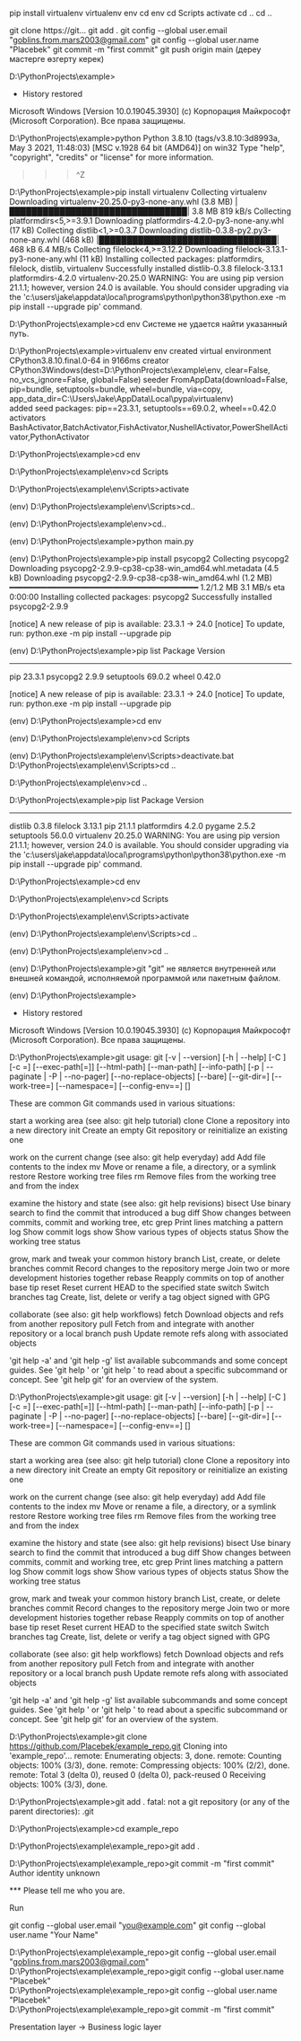 pip install virtualenv
virtualenv env
cd env
cd Scripts
activate
cd ..
cd ..


git clone https://git...
git add .
git config --global user.email "goblins.from.mars2003@gmail.com"
git config --global user.name "Placebek"
git commit -m "first commit"
git push origin main (дереу мастерге өзгерту керек)







D:\PythonProjects\example> 
 *  History restored 

Microsoft Windows [Version 10.0.19045.3930]
(c) Корпорация Майкрософт (Microsoft Corporation). Все права защищены.

D:\PythonProjects\example>python
Python 3.8.10 (tags/v3.8.10:3d8993a, May  3 2021, 11:48:03) [MSC v.1928 64 bit (AMD64)] on win32
Type "help", "copyright", "credits" or "license" for more information.
>>> ^Z


D:\PythonProjects\example>pip install virtualenv
Collecting virtualenv
  Downloading virtualenv-20.25.0-py3-none-any.whl (3.8 MB)
     |████████████████████████████████| 3.8 MB 819 kB/s
Collecting platformdirs<5,>=3.9.1
  Downloading platformdirs-4.2.0-py3-none-any.whl (17 kB)
Collecting distlib<1,>=0.3.7
  Downloading distlib-0.3.8-py2.py3-none-any.whl (468 kB)
     |████████████████████████████████| 468 kB 6.4 MB/s
Collecting filelock<4,>=3.12.2
  Downloading filelock-3.13.1-py3-none-any.whl (11 kB)
Installing collected packages: platformdirs, filelock, distlib, virtualenv
Successfully installed distlib-0.3.8 filelock-3.13.1 platformdirs-4.2.0 virtualenv-20.25.0
WARNING: You are using pip version 21.1.1; however, version 24.0 is available.
You should consider upgrading via the 'c:\users\jake\appdata\local\programs\python\python38\python.exe -m pip install --upgrade pip' command.

D:\PythonProjects\example>cd env
Системе не удается найти указанный путь.

D:\PythonProjects\example>virtualenv env
created virtual environment CPython3.8.10.final.0-64 in 9166ms
  creator CPython3Windows(dest=D:\PythonProjects\example\env, clear=False, no_vcs_ignore=False, global=False)
  seeder FromAppData(download=False, pip=bundle, setuptools=bundle, wheel=bundle, via=copy, app_data_dir=C:\Users\Jake\AppData\Local\pypa\virtualenv)      
    added seed packages: pip==23.3.1, setuptools==69.0.2, wheel==0.42.0
  activators BashActivator,BatchActivator,FishActivator,NushellActivator,PowerShellActivator,PythonActivator

D:\PythonProjects\example>cd env

D:\PythonProjects\example\env>cd Scripts

D:\PythonProjects\example\env\Scripts>activate

(env) D:\PythonProjects\example\env\Scripts>cd..

(env) D:\PythonProjects\example\env>cd..

(env) D:\PythonProjects\example>python main.py

(env) D:\PythonProjects\example>pip install psycopg2
Collecting psycopg2
  Downloading psycopg2-2.9.9-cp38-cp38-win_amd64.whl.metadata (4.5 kB)
Downloading psycopg2-2.9.9-cp38-cp38-win_amd64.whl (1.2 MB)
   ━━━━━━━━━━━━━━━━━━━━━━━━━━━━━━━━━━━━━━━━ 1.2/1.2 MB 3.1 MB/s eta 0:00:00
Installing collected packages: psycopg2
Successfully installed psycopg2-2.9.9

[notice] A new release of pip is available: 23.3.1 -> 24.0
[notice] To update, run: python.exe -m pip install --upgrade pip

(env) D:\PythonProjects\example>pip list
Package    Version
---------- -------
pip        23.3.1
psycopg2   2.9.9
setuptools 69.0.2
wheel      0.42.0

[notice] A new release of pip is available: 23.3.1 -> 24.0
[notice] To update, run: python.exe -m pip install --upgrade pip

(env) D:\PythonProjects\example>cd env

(env) D:\PythonProjects\example\env>cd Scripts

(env) D:\PythonProjects\example\env\Scripts>deactivate.bat
D:\PythonProjects\example\env\Scripts>cd ..

D:\PythonProjects\example\env>cd ..

D:\PythonProjects\example>pip list
Package      Version
------------ -------
distlib      0.3.8
filelock     3.13.1
pip          21.1.1
platformdirs 4.2.0
pygame       2.5.2
setuptools   56.0.0
virtualenv   20.25.0
WARNING: You are using pip version 21.1.1; however, version 24.0 is available.
You should consider upgrading via the 'c:\users\jake\appdata\local\programs\python\python38\python.exe -m pip install --upgrade pip' command.

D:\PythonProjects\example>cd env

D:\PythonProjects\example\env>cd Scripts

D:\PythonProjects\example\env\Scripts>activate

(env) D:\PythonProjects\example\env\Scripts>cd ..

(env) D:\PythonProjects\example\env>cd ..

(env) D:\PythonProjects\example>git 
"git" не является внутренней или внешней
командой, исполняемой программой или пакетным файлом.

(env) D:\PythonProjects\example>
 *  History restored 

Microsoft Windows [Version 10.0.19045.3930]
(c) Корпорация Майкрософт (Microsoft Corporation). Все права защищены.

D:\PythonProjects\example>git 
usage: git [-v | --version] [-h | --help] [-C <path>] [-c <name>=<value>]
           [--exec-path[=<path>]] [--html-path] [--man-path] [--info-path]
           [-p | --paginate | -P | --no-pager] [--no-replace-objects] [--bare]
           [--git-dir=<path>] [--work-tree=<path>] [--namespace=<name>]
           [--config-env=<name>=<envvar>] <command> [<args>]

These are common Git commands used in various situations:

start a working area (see also: git help tutorial)
   clone     Clone a repository into a new directory
   init      Create an empty Git repository or reinitialize an existing one

work on the current change (see also: git help everyday)
   add       Add file contents to the index
   mv        Move or rename a file, a directory, or a symlink
   restore   Restore working tree files
   rm        Remove files from the working tree and from the index

examine the history and state (see also: git help revisions)
   bisect    Use binary search to find the commit that introduced a bug
   diff      Show changes between commits, commit and working tree, etc
   grep      Print lines matching a pattern
   log       Show commit logs
   show      Show various types of objects
   status    Show the working tree status

grow, mark and tweak your common history
   branch    List, create, or delete branches
   commit    Record changes to the repository
   merge     Join two or more development histories together
   rebase    Reapply commits on top of another base tip
   reset     Reset current HEAD to the specified state
   switch    Switch branches
   tag       Create, list, delete or verify a tag object signed with GPG

collaborate (see also: git help workflows)
   fetch     Download objects and refs from another repository
   pull      Fetch from and integrate with another repository or a local branch
   push      Update remote refs along with associated objects

'git help -a' and 'git help -g' list available subcommands and some
concept guides. See 'git help <command>' or 'git help <concept>'
to read about a specific subcommand or concept.
See 'git help git' for an overview of the system.

D:\PythonProjects\example>git 
usage: git [-v | --version] [-h | --help] [-C <path>] [-c <name>=<value>]
           [--exec-path[=<path>]] [--html-path] [--man-path] [--info-path]
           [-p | --paginate | -P | --no-pager] [--no-replace-objects] [--bare]
           [--git-dir=<path>] [--work-tree=<path>] [--namespace=<name>]
           [--config-env=<name>=<envvar>] <command> [<args>]

These are common Git commands used in various situations:

start a working area (see also: git help tutorial)
   clone     Clone a repository into a new directory
   init      Create an empty Git repository or reinitialize an existing one

work on the current change (see also: git help everyday)
   add       Add file contents to the index
   mv        Move or rename a file, a directory, or a symlink
   restore   Restore working tree files
   rm        Remove files from the working tree and from the index

examine the history and state (see also: git help revisions)
   bisect    Use binary search to find the commit that introduced a bug
   diff      Show changes between commits, commit and working tree, etc
   grep      Print lines matching a pattern
   log       Show commit logs
   show      Show various types of objects
   status    Show the working tree status

grow, mark and tweak your common history
   branch    List, create, or delete branches
   commit    Record changes to the repository
   merge     Join two or more development histories together
   rebase    Reapply commits on top of another base tip
   reset     Reset current HEAD to the specified state
   switch    Switch branches
   tag       Create, list, delete or verify a tag object signed with GPG

collaborate (see also: git help workflows)
   fetch     Download objects and refs from another repository
   pull      Fetch from and integrate with another repository or a local branch
   push      Update remote refs along with associated objects

'git help -a' and 'git help -g' list available subcommands and some
concept guides. See 'git help <command>' or 'git help <concept>'
to read about a specific subcommand or concept.
See 'git help git' for an overview of the system.

D:\PythonProjects\example>git clone https://github.com/Placebek/example_repo.git
Cloning into 'example_repo'...
remote: Enumerating objects: 3, done.
remote: Counting objects: 100% (3/3), done.
remote: Compressing objects: 100% (2/2), done.
remote: Total 3 (delta 0), reused 0 (delta 0), pack-reused 0
Receiving objects: 100% (3/3), done.

D:\PythonProjects\example>git add .
fatal: not a git repository (or any of the parent directories): .git

D:\PythonProjects\example>cd example_repo

D:\PythonProjects\example\example_repo>git add .

D:\PythonProjects\example\example_repo>git commit -m "first commit" 
Author identity unknown




*** Please tell me who you are.

Run

  git config --global user.email "you@example.com"
  git config --global user.name "Your Name"

D:\PythonProjects\example\example_repo>git config --global user.email "goblins.from.mars2003@gmail.com"
D:\PythonProjects\example\example_repo>gigit config --global user.name "Placebek"  
D:\PythonProjects\example\example_repo>git config --global user.name "Placebek"   
D:\PythonProjects\example\example_repo>git commit -m "first commit"


Presentation layer -> Business logic layer